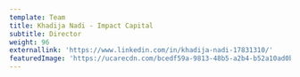 ```yaml
---
template: Team
title: Khadija Nadi - Impact Capital
subtitle: Director
weight: 96
externallink: 'https://www.linkedin.com/in/khadija-nadi-17831310/'
featuredImage: 'https://ucarecdn.com/bcedf59a-9813-48b5-a2b4-b52a10ad0b3c/'
---
```


